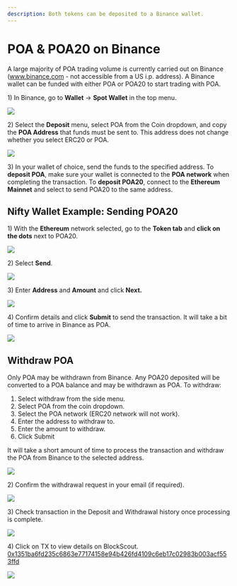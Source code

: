 ```yaml
---
description: Both tokens can be deposited to a Binance wallet.
---
```


# POA & POA20 on Binance

A large majority of POA trading volume is currently carried out on Binance \(www.binance.com - not accessible from a US i.p. address\). A Binance wallet can be funded with either POA or POA20 to start trading with POA.

1\)  In Binance, go to **Wallet** -&gt; **Spot Wallet** in the top menu.

![](../../.gitbook/assets/wallet-1.png)

2\) Select the **Deposit** menu, select POA from the Coin dropdown, and copy the **POA Address** that funds must be sent to. This address does not change whether you select ERC20 or POA.

![](../../.gitbook/assets/wallet-2%20%281%29.png)

3\) In your wallet of choice, send the funds to the specified address. To **deposit POA**, make sure your wallet is connected to the **POA network** when completing the transaction. To **deposit POA20**, connect to the **Ethereum Mainnet** and select to send POA20 to the same address.

## Nifty Wallet Example: Sending POA20

1\) With the **Ethereum** network selected, go to the **Token tab** and **click on the dots** next to POA20.

![](../../.gitbook/assets/nifty-token-1.png)

2\) Select **Send**.

![](../../.gitbook/assets/nifty-token-2.png)

3\) Enter **Address** and **Amount** and click **Next.**

![](../../.gitbook/assets/nifty4.png)

4\) Confirm details and click **Submit** to send the transaction. It will take a bit of time to arrive in Binance as POA. 

![](../../.gitbook/assets/nifty-token-3.png)

## Withdraw POA

Only POA may be withdrawn from Binance. Any POA20 deposited will be converted to a POA balance and may be withdrawn as POA. To withdraw:

1. Select withdraw from the side menu.
2. Select POA from the coin dropdown.
3. Select the POA network \(ERC20 network will not work\).
4. Enter the address to withdraw to.
5. Enter the amount to withdraw.
6. Click Submit

It will take a short amount of time to process the transaction and withdraw the POA from Binance to the selected address.

![](../../.gitbook/assets/withdraw1.png)

2\) Confirm the withdrawal request in your email \(if required\).

![](../../.gitbook/assets/withdraw2.png)

3\) Check transaction in the Deposit and Withdrawal history once processing is complete.

![](../../.gitbook/assets/withdraw3.png)

4\) Click on TX to view details on BlockScout. [0x1351ba6fd235c6863e77174158e94b426fd4109c6eb17c02983b003acf553ffd](https://explorer.poa.network/poa/core/tx/0x1351ba6fd235c6863e77174158e94b426fd4109c6eb17c02983b003acf553ffd)

![](../../.gitbook/assets/withdraw4.png)



